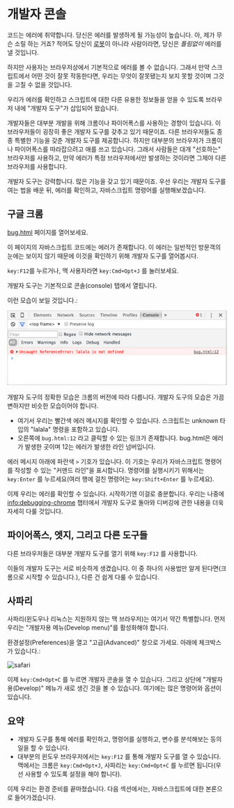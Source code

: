 # 개발자 콘솔

코드는 에러에 취약합니다. 당신은 에러를 발생하게 될 가능성이 높습니다. 아, 제가 무슨 소릴 하는 거죠? 적어도 당신이 [로봇](https://en.wikipedia.org/wiki/Bender_(Futurama))이 아니라 사람이라면, 당신은 *틀림없이* 에러를 낼 것입니다. 

하지만 사용자는 브라우저상에서 기본적으로 에러를 볼 수 없습니다. 그래서 만약 스크립트에서 어떤 것이 잘못 작동한다면, 우리는 무엇이 잘못됐는지 보지 못할 것이며 그것을 고칠 수 없을 것입니다.

우리가 에러를 확인하고 스크립트에 대한 다른 유용한 정보들을 얻을 수 있도록 브라우저 내에 "개발자 도구"가 삽입되어 왔습니다.

개발자들은 대부분 개발을 위해 크롬이나 파이어폭스를 사용하는 경향이 있습니다. 이 브라우저들이 굉장히 좋은 개발자 도구를 갖추고 있기 때문이죠. 다른 브라우저들도 종종 특별한 기능을 갖춘 개발자 도구를 제공합니다. 하지만 대부분의 브라우저가 크롬이나 파이어폭스를 따라잡으려고 애를 쓰고 있습니다. 그래서 사람들은 대개 "선호하는" 브라우저를 사용하고, 만약 에러가 특정 브라우저에서만 발생하는 것이라면 그제야 다른 브라우저를 사용합니다. 

개발자 도구는 강력합니다. 많은 기능을 갖고 있기 때문이죠. 우선 우리는 개발자 도구를 여는 법을 배운 뒤, 에러를 확인하고, 자바스크립트 명령어를 실행해보겠습니다. 

## 구글 크롬

[bug.html](bug.html) 페이지를 열어보세요.

이 페이지의 자바스크립트 코드에는 에러가 존재합니다. 이 에러는 일반적인 방문객의 눈에는 보이지 않기 때문에 이것을 확인하기 위해 개발자 도구를 열어봅시다.

`key:F12`를 누르거나, 맥 사용자라면 `key:Cmd+Opt+J` 를 눌러보세요.

개발자 도구는 기본적으로 콘솔(console) 탭에서 열립니다.

이런 모습이 보일 것입니다.:

![chrome](chrome.png)

개발자 도구의 정확한 모습은 크롬의 버전에 따라 다릅니다. 개발자 도구의 모습은 가끔 변하지만 비슷한 모습이어야 합니다.

- 여기서 우리는 빨간색 에러 메시지를 확인할 수 있습니다. 스크립트는 unknown 타입의 "lalala" 명령을 포함하고 있습니다.
- 오른쪽에 `bug.html:12` 라고 클릭할 수 있는 링크가 존재합니다. bug.html은 에러가 발생한 곳이며 12는 에러가 발생한 라인 넘버입니다.

에러 메시지 아래에 파란색 `>` 기호가 있습니다. 이 기호는 우리가 자바스크립트 명령어를 작성할 수 있는 "커맨드 라인"을 표시합니다. 명령어를 실행시키기 위해서는 `key:Enter` 를 누르세요(여러 행에 걸친 명령어는 `key:Shift+Enter` 를 누르세요).

이제 우리는 에러를 확인할 수 있습니다. 시작하기엔 이걸로 충분합니다. 우리는 나중에 <info:debugging-chrome> 챕터에서 개발자 도구로 돌아와 디버깅에 관한 내용을 더욱 자세히 다룰 것입니다.


## 파이어폭스, 엣지, 그리고 다른 도구들

다른 브라우저들은 대부분 개발자 도구를 열기 위해 `key:F12` 를 사용합니다.

이들의 개발자 도구는 서로 비슷하게 생겼습니다. 이 중 하나의 사용법만 알게 된다면(크롬으로 시작할 수 있습니다.), 다른 건 쉽게 다룰 수 있습니다.

## 사파리

사파리(윈도우나 리눅스는 지원하지 않는 맥 브라우저)는 여기서 약간 특별합니다. 먼저 우리는 "개발자용 메뉴(Develop menu)"를 활성화해야 합니다.

환경설정(Preferences)을 열고 "고급(Advanced)" 창으로 가세요. 아래에 체크박스가 있습니다.:

![safari](safari.png)

이제 `key:Cmd+Opt+C` 를 누르면 개발자 콘솔을 열 수 있습니다. 그리고 상단에 "개발자용(Develop)" 메뉴가 새로 생긴 것을 볼 수 있습니다. 여기에는 많은 명령어와 옵션이 있습니다.

## 요약

- 개발자 도구를 통해 에러를 확인하고, 명령어를 실행하고, 변수를 분석해보는 등의 일을 할 수 있습니다.
- 대부분의 윈도우 브라우저에서는 `key:F12` 를 통해 개발자 도구를 열 수 있습니다. 맥에서는 크롬은 `key:Cmd+Opt+J`, 사파리는 `key:Cmd+Opt+C` 를 누르면 됩니다(우선 사용할 수 있도록 설정을 해야 합니다).

이제 우리는 환경 준비를 끝마쳤습니다. 다음 섹션에서는, 자바스크립트에 대한 본론으로 들어가겠습니다.